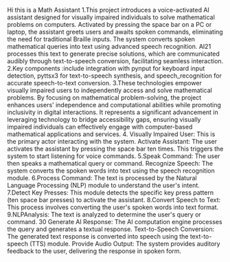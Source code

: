 Hi this is a Math Assistant 
 1.This project introduces a voice-activated AI assistant designed for visually
 impaired individuals to solve mathematical problems on computers. Activated by
 pressing the space bar on a PC or laptop, the assistant greets users and awaits spoken
 commands, eliminating the need for traditional Braille inputs.
 The system converts spoken mathematical queries into text using advanced
 speech recognition. AI21 processes this text to generate precise solutions, which are
 communicated audibly through text-to-speech conversion, facilitating seamless
 interaction.
 2.Key components :include integration with pynput for keyboard input detection,
 pyttsx3 for text-to-speech synthesis, and speech_recognition for accurate speech-to-text
 conversion. 
 3.These technologies empower visually impaired users to independently
 access and solve mathematical problems. By focusing on mathematical problem-solving,
 the project enhances users' independence and computational abilities while promoting
 inclusivity in digital interactions. It represents a significant advancement in leveraging
 technology to bridge accessibility gaps, ensuring visually impaired individuals can
 effectively engage with computer-based mathematical applications and services.
 4. Visually Impaired User: This is the primary actor interacting with the system.
 Activate Assistant: The user activates the assistant by pressing the space bar
 ten times. This triggers the system to start listening for voice commands.
 5.Speak Command: The user then speaks a mathematical query or command.
 Recognize Speech: The system converts the spoken words into text using the
 speech recognition module.
 6.Process Command: The text is processed by the Natural Language Processing
 (NLP) module to understand the user's intent.
 7.Detect Key Presses: This module detects the specific key press pattern (ten
 space bar presses) to activate the assistant.
 8.Convert Speech to Text: This process involves converting the user's spoken
 words into text format.
 9.NLPAnalysis: The text is analyzed to determine the user's query or command.
 30
Generate AI Response: The AI computation engine processes the query and
 generates a textual response.
 Text-to-Speech Conversion: The generated text response is converted into
 speech using the text-to-speech (TTS) module.
 Provide Audio Output: The system provides auditory feedback to the user,
 delivering the response in spoken form.
